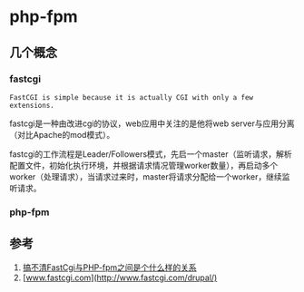 # php-fpm

## 几个概念
### fastcgi

```
FastCGI is simple because it is actually CGI with only a few extensions.
```
fastcgi是一种由改进cgi的协议，web应用中关注的是他将web server与应用分离（对比Apache的mod模式）。

fastcgi的工作流程是Leader/Followers模式，先启一个master（监听请求，解析配置文件，初始化执行环境，并根据请求情况管理worker数量），再启动多个worker（处理请求），当请求过来时，master将请求分配给一个worker，继续监听请求。


### php-fpm



## 参考
1. [搞不清FastCgi与PHP-fpm之间是个什么样的关系](http://segmentfault.com/q/1010000000256516)
2. [www.fastcgi.com](http://www.fastcgi.com/drupal/)